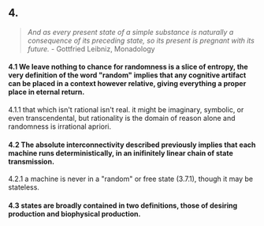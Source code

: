 ## 4.

> _And as every present state of a simple substance is naturally a consequence of its preceding state, so its present is pregnant with its future._ - Gottfried Leibniz, Monadology


#### 4.1 We leave nothing to chance for randomness is a slice of entropy, the very definition of the word "random" implies that any cognitive artifact can be placed in a context however relative, giving everything a proper place in eternal return. 

4.1.1 that which isn't rational isn't real. it might be imaginary, symbolic, or even transcendental, but rationality is the domain of reason alone and randomness is irrational apriori.

#### 4.2 The absolute interconnectivity described previously implies that each machine runs deterministically, in an inifinitely linear chain of state transmission.

4.2.1 a machine is never in a "random" or free state  (3.7.1), though it may be stateless. 


#### 4.3 states are broadly contained in two definitions, those of desiring production and biophysical production.